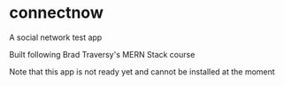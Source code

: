 # connectnow

A social network test app

Built following Brad Traversy's MERN Stack course

Note that this app is not ready yet and cannot be installed at the moment

